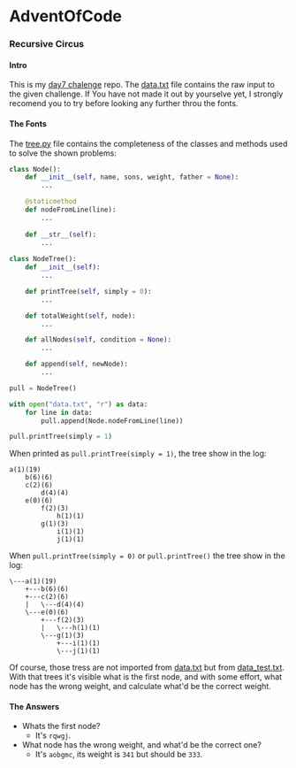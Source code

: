 # AdventOfCode
### Recursive Circus
#### Intro
This is my [day7 chalenge](http://adventofcode.com/2017/day/7) repo. The [data.txt](https://github.com/gustavospiess/adventofcode/blob/master/src/data.txt) file contains the raw input to the given challenge. If You have not made it out by yourselve yet, I strongly recomend you to try before looking any further throu the fonts.
#### The Fonts
The [tree.py](https://github.com/gustavospiess/adventofcode/blob/master/src/tree.py) file contains the completeness of the classes and methods used to solve the shown problems:



```python
class Node():
    def __init__(self, name, sons, weight, father = None):
        ...

    @staticmethod
    def nodeFromLine(line):
        ...
        
    def __str__(self):
        ...
    
class NodeTree():
    def __init__(self):
  	    ...

    def printTree(self, simply = 0):
  	    ...

    def totalWeight(self, node):
  	    ...

    def allNodes(self, condition = None):
  	    ...

    def append(self, newNode):
  	    ...

pull = NodeTree()

with open("data.txt", "r") as data:
    for line in data:
        pull.append(Node.nodeFromLine(line))

pull.printTree(simply = 1)

```

When printed as ```pull.printTree(simply = 1)```, the tree show in the log:
```
a(1)(19)
    b(6)(6)
    c(2)(6)
        d(4)(4)
    e(0)(6)
        f(2)(3)
            h(1)(1)
        g(1)(3)
            i(1)(1)
            j(1)(1)
```
When ```pull.printTree(simply = 0)``` or ```pull.printTree()``` the tree show in the log:
```
\---a(1)(19)
    +---b(6)(6)
    +---c(2)(6)
    |   \---d(4)(4)
    \---e(0)(6)
        +---f(2)(3)
        |   \---h(1)(1)
        \---g(1)(3)
            +---i(1)(1)
            \---j(1)(1)
```
Of course, those tress are not imported from [data.txt](https://github.com/gustavospiess/adventofcode/blob/master/src/data.txt) but from [data_test.txt](https://github.com/gustavospiess/adventofcode/blob/master/src/data_test.txt). With that trees it's visible what is the first node, and with some effort, what node has the wrong weight, and calculate what'd be the correct weight.
#### The Answers
 - Whats the first node? 
   - It's ```rqwgj```.
 - What node has the wrong weight, and what'd be the correct one?
   - It's ```aobgmc```, its weight is ```341``` but should be ```333```.